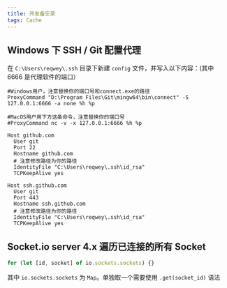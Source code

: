 ```yaml
---
title: 开发备忘录
tags: Cache
---
```


## Windows 下 SSH / Git 配置代理

在 `C:\Users\reqwey\.ssh` 目录下新建 `config` 文件，并写入以下内容：(其中 6666 是代理软件的端口）

```config
#Windows用户，注意替换你的端口号和connect.exe的路径
ProxyCommand "D:\Program Files\Git\mingw64\bin\connect" -S 127.0.0.1:6666 -a none %h %p

#MacOS用户用下方这条命令，注意替换你的端口号
#ProxyCommand nc -v -x 127.0.0.1:6666 %h %p

Host github.com
  User git
  Port 22
  Hostname github.com
  # 注意修改路径为你的路径
  IdentityFile "C:\Users\reqwey\.ssh\id_rsa"
  TCPKeepAlive yes

Host ssh.github.com
  User git
  Port 443
  Hostname ssh.github.com
  # 注意修改路径为你的路径
  IdentityFile "C:\Users\reqwey\.ssh\id_rsa"
  TCPKeepAlive yes
```

## Socket.io server 4.x 遍历已连接的所有 Socket

```js
for (let [id, socket] of io.sockets.sockets) {}
```

其中 `io.sockets.sockets` 为 `Map`。单独取一个需要使用 `.get(socket_id)` 语法
